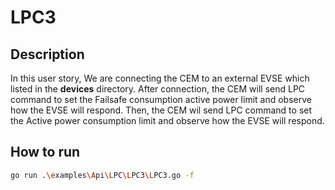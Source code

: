 # LPC3

## Description

In this user story, We are connecting the CEM to an external EVSE which listed in the **devices** directory.
After connection, the CEM will send LPC command to set the Failsafe consumption active power limit and observe how the EVSE will respond.
Then, the CEM wil send LPC command to set the Active power consumption limit and observe how the EVSE will respond.


## How to run 
``` bash
go run .\examples\Api\LPC\LPC3\LPC3.go -f
```